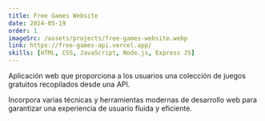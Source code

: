 ```yaml
---
title: Free Games Website
date: 2024-05-19
order: 1
imageSrc: /assets/projects/free-games-website.webp
link: https://free-games-api.vercel.app/
skills: [HTML, CSS, JavaScript, Node.js, Express JS]
---
```


Aplicación web que proporciona a los usuarios una colección de juegos gratuitos recopilados desde una API.

Incorpora varias técnicas y herramientas modernas de desarrollo web para garantizar una experiencia de usuario fluida y eficiente.